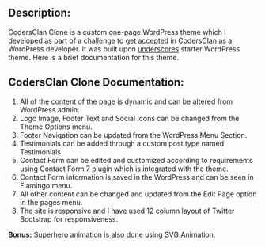 ## Description: ##

CodersClan Clone is a custom one-page WordPress theme which I developed as part of a challenge to get accepted in CodersClan as a WordPress developer. It was built upon [underscores](https://github.com/Automattic/_s) starter WordPress theme. Here is a brief documentation for this theme.

## CodersClan Clone Documentation: ##

1. All of the content of the page is dynamic and can be altered from WordPress admin.
2. Logo Image, Footer Text and Social Icons can be changed from the Theme Options menu.
3. Footer Navigation can be updated from the WordPress Menu Section.
4. Testimonials can be added through a custom post type named Testimonials.
5. Contact Form can be edited and customized according to requirements using Contact Form 7 plugin which is integrated with the theme.
6. Contact Form information is saved in the WordPress and can be seen in Flamingo menu.
7. All other content can be changed and updated from the Edit Page option in the pages menu.
8. The site is responsive and I have used 12 column layout of Twitter Bootstrap for responsiveness.

**Bonus:** Superhero animation is also done using SVG Animation.
